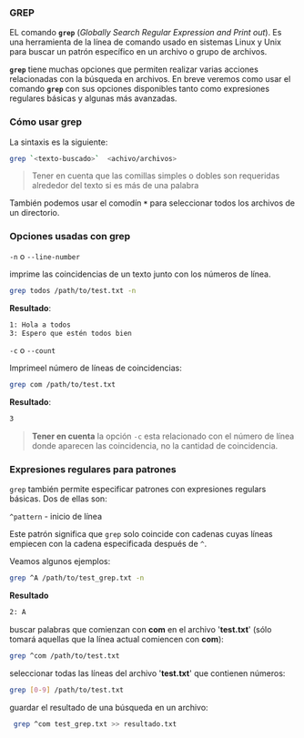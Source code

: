 ### GREP

EL comando **`grep`** (*Globally Search Regular Expression and Print out*). Es una herramienta de la línea de comando usado en sistemas Linux y Unix para buscar un patrón específico en un archivo o grupo de archivos.


**`grep`** tiene muchas opciones que permiten realizar varias acciones relacionadas con la búsqueda en archivos. En breve veremos como usar el comando **`grep`** con sus opciones disponibles tanto como expresiones regulares básicas y algunas más avanzadas.

### Cómo usar grep

La sintaxis es la siguiente:  

```bash
grep `<texto-buscado>`  <achivo/archivos>
```

>Tener en cuenta que las comillas simples o dobles son requeridas alrededor del texto si es más de una palabra

También podemos usar el comodín **`*`** para seleccionar todos los archivos de un directorio.


### Opciones usadas con grep


`-n` o `--line-number`

imprime las coincidencias de un texto junto con los números de línea. 

```bash
grep todos /path/to/test.txt -n
```

**Resultado**:

```txt
1: Hola a todos
3: Espero que estén todos bien
```


`-c` o `--count`

Imprimeel número de líneas de coincidencias:

```bash
grep com /path/to/test.txt
```

**Resultado**:

```bash
3
````

>**Tener en cuenta** la opción `-c` esta relacionado con el número de línea donde aparecen las coincidencia, no la cantidad de coincidencia.


### Expresiones regulares para patrones

`grep` también permite especificar patrones con expresiones regulars básicas. Dos de ellas son:


`^pattern` - inicio de línea

Este patrón significa que `grep` solo coincide con cadenas cuyas líneas empiecen con la cadena especificada después de `^`.


Veamos algunos ejemplos:  

```bash
grep ^A /path/to/test_grep.txt -n
```

**Resultado**

```bash
2: A
```



buscar palabras que comienzan con **com** en el archivo '**test.txt**' (sólo tomará aquellas que la línea actual comiencen con **com**):

```bash
grep ^com /path/to/test.txt
```

seleccionar todas las líneas del archivo '**test.txt**' que contienen números:  

```bash
grep [0-9] /path/to/test.txt
```

guardar el resultado de una búsqueda en un archivo:


```bash
 grep ^com test_grep.txt >> resultado.txt
```